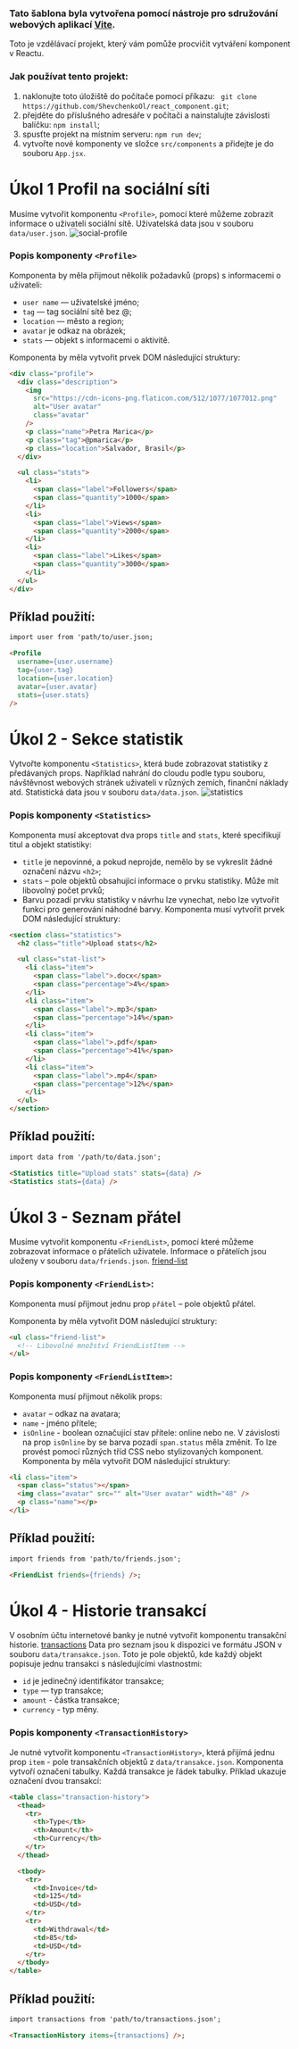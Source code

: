 ### Tato šablona byla vytvořena pomocí nástroje pro sdružování webových aplikací [Vite](https://vitejs.dev/).
Toto je vzdělávací projekt, který vám pomůže procvičit vytváření komponent v Reactu.
### Jak používat tento projekt:
1. naklonujte toto úložiště do počítače pomocí příkazu: ``` git clone https://github.com/ShevchenkoOl/react_component.git```;
2. přejděte do příslušného adresáře v počítači a nainstalujte závislosti balíčku: ```npm install```;
3. spusťte projekt na místním serveru: ```npm run dev```;
4. vytvořte nové komponenty ve složce ```src/components``` a přidejte je do souboru ```App.jsx```.
# Úkol 1 Profil na sociální síti
Musíme vytvořit komponentu ```<Profile>```, pomocí které můžeme zobrazit informace o uživateli sociální sítě. Uživatelská data jsou v souboru ```data/user.json```.
![social-profile](./assets/social-profile.png)
### Popis komponenty ```<Profile>```
Komponenta by měla přijmout několik požadavků (props) s informacemi o uživateli:
- ```user name``` — uživatelské jméno;
- ```tag``` — tag sociální sítě bez @;
- ```location``` — město a region;
- ```avatar``` je odkaz na obrázek;
- ```stats``` — objekt s informacemi o aktivitě.
  
Komponenta by měla vytvořit prvek DOM následující struktury:
```html
<div class="profile">
  <div class="description">
    <img
      src="https://cdn-icons-png.flaticon.com/512/1077/1077012.png"
      alt="User avatar"
      class="avatar"
    />
    <p class="name">Petra Marica</p>
    <p class="tag">@pmarica</p>
    <p class="location">Salvador, Brasil</p>
  </div>

  <ul class="stats">
    <li>
      <span class="label">Followers</span>
      <span class="quantity">1000</span>
    </li>
    <li>
      <span class="label">Views</span>
      <span class="quantity">2000</span>
    </li>
    <li>
      <span class="label">Likes</span>
      <span class="quantity">3000</span>
    </li>
  </ul>
</div>
```
## Příklad použití:
```html
import user from 'path/to/user.json;

<Profile
  username={user.username}
  tag={user.tag}
  location={user.location}
  avatar={user.avatar}
  stats={user.stats}
/>
```
# Úkol 2 - Sekce statistik
Vytvořte komponentu ```<Statistics>```, která bude zobrazovat statistiky z předávaných props. Například nahrání do cloudu podle typu souboru, návštěvnost webových stránek uživateli v různých zemích, finanční náklady atd. Statistická data jsou v souboru ```data/data.json```.
![statistics ](./assets/statistics.jpg)
### Popis komponenty ```<Statistics>```
Komponenta musí akceptovat dva props ```title``` and ```stats```, které specifikují titul a objekt statistiky:
- ```title``` je nepovinné, a pokud neprojde, nemělo by se vykreslit žádné označení názvu ```<h2>```;
- ```stats``` – pole objektů obsahující informace o prvku statistiky. Může mít libovolný počet prvků;
- Barvu pozadí prvku statistiky v návrhu lze vynechat, nebo lze vytvořit funkci pro generování náhodné barvy.
Komponenta musí vytvořit prvek DOM následující struktury:
```html
<section class="statistics">
  <h2 class="title">Upload stats</h2>

  <ul class="stat-list">
    <li class="item">
      <span class="label">.docx</span>
      <span class="percentage">4%</span>
    </li>
    <li class="item">
      <span class="label">.mp3</span>
      <span class="percentage">14%</span>
    </li>
    <li class="item">
      <span class="label">.pdf</span>
      <span class="percentage">41%</span>
    </li>
    <li class="item">
      <span class="label">.mp4</span>
      <span class="percentage">12%</span>
    </li>
  </ul>
</section>
```
## Příklad použití:
```html
import data from '/path/to/data.json';

<Statistics title="Upload stats" stats={data} />
<Statistics stats={data} />
```

# Úkol 3 - Seznam přátel
Musíme vytvořit komponentu ```<FriendList>```, pomocí které můžeme zobrazovat informace o přátelích uživatele. Informace o přátelích jsou uloženy v souboru ```data/friends.json```.
[friend-list](./assets/friend-list.jpg)
### Popis komponenty ```<FriendList>```:
Komponenta musí přijmout jednu prop ```přátel``` – pole objektů přátel.

Komponenta by měla vytvořit DOM následující struktury:
```html
<ul class="friend-list">
  <!-- Libovolné množství FriendListItem -->
</ul>
```
### Popis komponenty ```<FriendListItem>```:
Komponenta musí přijmout několik props:
- ```avatar``` – odkaz na avatara;
- ```name``` - jméno přítele;
- ```isOnline``` - boolean označující stav přítele: online nebo ne.
V závislosti na prop ```isOnline``` by se barva pozadí ```span.status``` měla změnit. To lze provést pomocí různých tříd CSS nebo stylizovaných komponent.
Komponenta by měla vytvořit DOM následující struktury:
```html
<li class="item">
  <span class="status"></span>
  <img class="avatar" src="" alt="User avatar" width="48" />
  <p class="name"></p>
</li>
```
## Příklad použití:
```html
import friends from 'path/to/friends.json';

<FriendList friends={friends} />;
```
# Úkol 4 - Historie transakcí
V osobním účtu internetové banky je nutné vytvořit komponentu transakční historie.
[transactions](./assets/transactions.jpg)
Data pro seznam jsou k dispozici ve formátu JSON v souboru ```data/transakce.json```. Toto je pole objektů, kde každý objekt popisuje jednu transakci s následujícími vlastnostmi:
- ```id``` je jedinečný identifikátor transakce;
- ```type``` — typ transakce;
- ```amount``` - částka transakce;
- ```currency``` - typ měny.
### Popis komponenty ```<TransactionHistory>```
Je nutné vytvořit komponentu ```<TransactionHistory>```, která přijímá jednu prop ```item``` - pole transakčních objektů z ```data/transakce.json```. Komponenta vytvoří označení tabulky. Každá transakce je řádek tabulky. Příklad ukazuje označení dvou transakcí:
``` html
<table class="transaction-history">
  <thead>
    <tr>
      <th>Type</th>
      <th>Amount</th>
      <th>Currency</th>
    </tr>
  </thead>

  <tbody>
    <tr>
      <td>Invoice</td>
      <td>125</td>
      <td>USD</td>
    </tr>
    <tr>
      <td>Withdrawal</td>
      <td>85</td>
      <td>USD</td>
    </tr>
  </tbody>
</table>
```
## Příklad použití:
```html
import transactions from 'path/to/transactions.json';

<TransactionHistory items={transactions} />;
```
